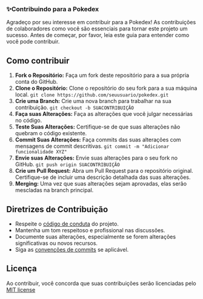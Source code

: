 ### ✨Contribuindo para a Pokedex
Agradeço por seu interesse em contribuir para a Pokedex! As contribuições de colaboradores como você são essenciais para tornar este projeto um sucesso. Antes de começar, por favor, leia este guia para entender como você pode contribuir.
## Como contribuir
1. **Fork o Repositório:** Faça um fork deste repositório para a sua própria conta do GitHub.
2. **Clone o Repositório:** Clone o repositório do seu fork para a sua máquina local. ` git clone https://github.com/seuusuario/pokedex.git `
3. **Crie uma Branch:** Crie uma nova branch para trabalhar na sua contribuição. `git checkout -b SUACONTRIBUIÇÃO`
4. **Faça suas Alterações:** Faça as alterações que você julgar necessárias no código.
5. **Teste Suas Alterações:** Certifique-se de que suas alterações não quebram o código existente.
6. **Commit Suas Alterações:** Faça commits das suas alterações com mensagens de commit descritivas. `git commit -m "Adicionar funcionalidade XYZ"`
7. **Envie suas Alterações:** Envie suas alterações para o seu fork no GitHub. `git push origin SUACONTRIBUIÇÃO`
8. **Crie um Pull Request:** Abra um Pull Request para o repositório original. Certifique-se de incluir uma descrição detalhada das suas alterações.
9. **Merging:** Uma vez que suas alterações sejam aprovadas, elas serão mescladas na branch principal.
## Diretrizes de Contribuição
- Respeite o [código de conduta](./CODE_OF_CONDUCT.md) do projeto.
- Mantenha um tom respeitoso e profissional nas discussões.
- Documente suas alterações, especialmente se forem alterações significativas ou novos recursos.
- Siga as [convenções de commits](https://github.com/angular/angular/blob/22b96b9/CONTRIBUTING.md) se aplicável.
## Licença
Ao contribuir, você concorda que suas contribuições serão licenciadas pelo [MIT license](./LICENSE)
